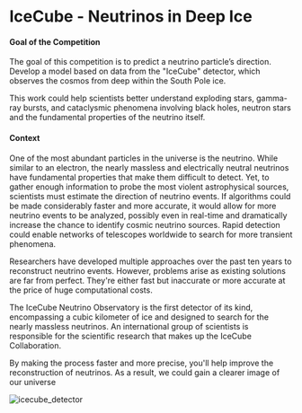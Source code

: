 # IceCube - Neutrinos in Deep Ice


#### Goal of the Competition     
The goal of this competition is to predict a neutrino particle’s direction. Develop a model based on data from the "IceCube" detector, which observes the cosmos from deep within the South Pole ice.      

This work could help scientists better understand exploding stars, gamma-ray bursts, and cataclysmic phenomena involving black holes, neutron stars and the fundamental properties of the neutrino itself.

#### Context     
One of the most abundant particles in the universe is the neutrino. While similar to an electron, the nearly massless and electrically neutral neutrinos have fundamental properties that make them difficult to detect. Yet, to gather enough information to probe the most violent astrophysical sources, scientists must estimate the direction of neutrino events. If algorithms could be made considerably faster and more accurate, it would allow for more neutrino events to be analyzed, possibly even in real-time and dramatically increase the chance to identify cosmic neutrino sources. Rapid detection could enable networks of telescopes worldwide to search for more transient phenomena.     

Researchers have developed multiple approaches over the past ten years to reconstruct neutrino events. However, problems arise as existing solutions are far from perfect. They're either fast but inaccurate or more accurate at the price of huge computational costs.     

The IceCube Neutrino Observatory is the first detector of its kind, encompassing a cubic kilometer of ice and designed to search for the nearly massless neutrinos. An international group of scientists is responsible for the scientific research that makes up the IceCube Collaboration.     

By making the process faster and more precise, you'll help improve the reconstruction of neutrinos. As a result, we could gain a clearer image of our universe

![icecube_detector](https://user-images.githubusercontent.com/76431630/221398149-bc6cec6c-0a02-4391-92f3-796487a97a6f.jpg)

